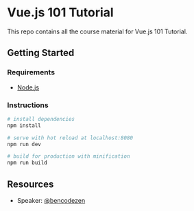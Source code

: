# Vue.js 101 Tutorial

This repo contains all the course material for Vue.js 101 Tutorial.

## Getting Started

### Requirements

- [Node.js](https://nodejs.org/en/)

### Instructions

```bash
# install dependencies
npm install

# serve with hot reload at localhost:8080
npm run dev

# build for production with minification
npm run build
```

## Resources

- Speaker: [@bencodezen](https://www.twitter.com/bencodezen)
